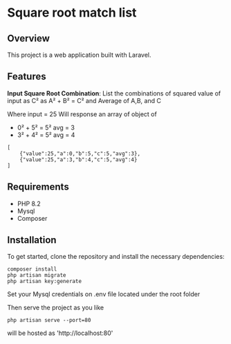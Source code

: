 
# Square root match list

## Overview

This project is a web application built with Laravel.

## Features

**Input Square Root Combination**: List the combinations of squared value of input as C² as A² + B² = C² and Average of A,B, and C

Where input = 25
Will response an array of object of

- 0² + 5² = 5² avg = 3
- 3² + 4² = 5² avg = 4

```
[
    {"value":25,"a":0,"b":5,"c":5,"avg":3},
    {"value":25,"a":3,"b":4,"c":5,"avg":4}
]
```

## Requirements

- PHP 8.2
- Mysql
- Composer

## Installation

To get started, clone the repository and install the necessary dependencies:

```
composer install
php artisan migrate
php artisan key:generate
```

Set your Mysql credentials on .env file located under the root folder

Then serve the project as you like

```
php artisan serve --port=80
```

will be hosted as 'http://localhost:80'
